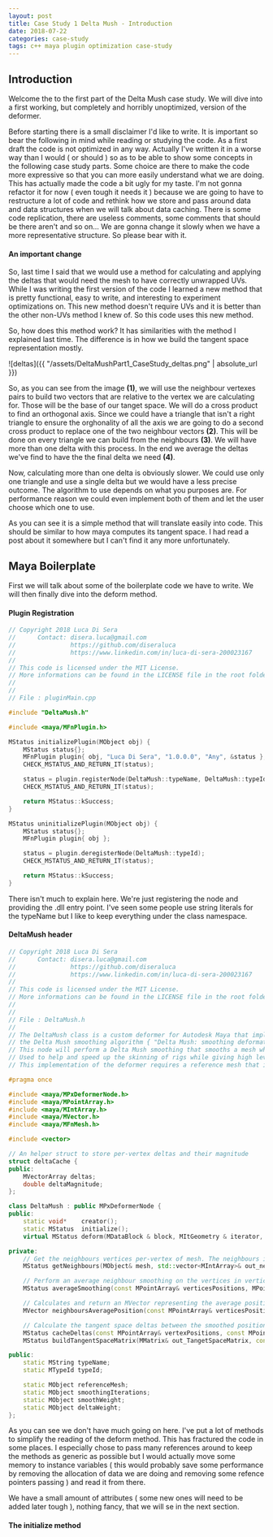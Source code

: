 ```yaml
---
layout: post
title: Case Study 1 Delta Mush - Introduction
date: 2018-07-22
categories: case-study
tags: c++ maya plugin optimization case-study
---
```


## Introduction

Welcome the to the first part of the Delta Mush case study. We will dive into a first working, but completely and horribly unoptimized, version of the deformer.

<!--godomalissimo-->
Before starting there is a small disclaimer I'd like to write. It is important so bear the following in mind while reading or studying the code.
As a first draft the code is not optimized in any way. Actually I've written it in a worse way than I would ( or should ) so as to be able to show some concepts in the following case study parts. Some choice are there to make the code more expressive so that you can more easily understand what we are doing.
This has actually made the code a bit ugly for my taste. I'm not gonna refactor it for now ( even tough it needs it ) because we are going to have to restructure a lot of code and rethink how we store and pass around data and data structures when we will talk about data caching.
There is some code replication, there are useless comments, some  comments that should be there aren't and so on...
We are gonna change it slowly when we have a more representative structure.
So please bear with it.

#### An important change

So, last time I said that we would use a method for calculating and applying the deltas that would need the mesh to have correctly unwrapped UVs.
While I was writing the first version of the code I learned a new method that is pretty functional, easy to write, and interesting to experiment optimizations on.
This new method doesn't require UVs and it is better than the other non-UVs method I knew of.
So this code uses this new method.

So, how does this method work?
It has similarities with the method I explained last time. The difference is in how we build the tangent space representation mostly.

![deltas]({{ "/assets/DeltaMushPart1_CaseStudy_deltas.png" | absolute_url }})

So, as you can see from the image **(1)**, we will use the neighbour vertexes pairs to build two vectors that are relative to the vertex we are calculating for.
Those will be the base of our tanget space. We will do a cross product to find an orthogonal axis.
Since we could have a triangle that isn't a right triangle to ensure the orghonality of all the axis we are going to do a second cross product to replace one of the two neighbour vectors **(2)**.
This will be done on every triangle we can build from the neighbours **(3)**. We will have more than one delta with this process.
In the end we average the deltas we've find to have the the final delta we need **(4)**.

Now, calculating more than one delta is obviously slower. We could use only one triangle and use a single delta but we would have a less precise outcome.
The algorithm to use depends on what you purposes are. For performance reason we could even implement both of them and let the user choose which one to use.

As you can see it is a simple method that will translate easily into code.
This should be similar to how maya computes its tangent space. I had read a post about it somewhere but I can't find it any more unfortunately.

## Maya Boilerplate

First we will talk about some of the boilerplate code we have to write. We will then finally dive into the deform method.

#### Plugin Registration

~~~cpp
// Copyright 2018 Luca Di Sera
//		Contact: disera.luca@gmail.com
//				 https://github.com/diseraluca
//				 https://www.linkedin.com/in/luca-di-sera-200023167
//
// This code is licensed under the MIT License. 
// More informations can be found in the LICENSE file in the root folder of this repository
//
//
// File : pluginMain.cpp

#include "DeltaMush.h"

#include <maya/MFnPlugin.h>

MStatus initializePlugin(MObject obj) {
	MStatus status{};
	MFnPlugin plugin{ obj, "Luca Di Sera", "1.0.0.0", "Any", &status };
	CHECK_MSTATUS_AND_RETURN_IT(status);

	status = plugin.registerNode(DeltaMush::typeName, DeltaMush::typeId, DeltaMush::creator, DeltaMush::initialize, MPxNode::kDeformerNode);
	CHECK_MSTATUS_AND_RETURN_IT(status);

	return MStatus::kSuccess;
}

MStatus uninitializePlugin(MObject obj) {
	MStatus status{};
	MFnPlugin plugin{ obj };

	status = plugin.deregisterNode(DeltaMush::typeId);
	CHECK_MSTATUS_AND_RETURN_IT(status);

	return MStatus::kSuccess;
}
~~~

There isn't much to explain here. We're just registering the node and providing the .dll entry point.
I've seen some people use string literals for the typeName but I like to keep everything under the class namespace.

#### DeltaMush header

~~~cpp
// Copyright 2018 Luca Di Sera
//		Contact: disera.luca@gmail.com
//				 https://github.com/diseraluca
//				 https://www.linkedin.com/in/luca-di-sera-200023167
//
// This code is licensed under the MIT License. 
// More informations can be found in the LICENSE file in the root folder of this repository
//
//
// File : DeltaMush.h
//
// The DeltaMush class is a custom deformer for Autodesk Maya that implements
// the Delta Mush smoothing algorithm { "Delta Mush: smoothing deformations while preserving detail" - Joe Mancewicz, Matt L.Derksen, StudiosHans Rijpkema, StudiosCyrus A.Wilson }.
// This node will perform a Delta Mush smoothing that smooths a mesh while preventing the loss of volume and details.
// Used to help and speed up the skinning of rigs while giving high level and fast deformations.
// This implementation of the deformer requires a reference mesh that is an exact rest-pose copy of the deformed mesh.

#pragma once

#include <maya/MPxDeformerNode.h>
#include <maya/MPointArray.h>
#include <maya/MIntArray.h>
#include <maya/MVector.h>
#include <maya/MFnMesh.h>

#include <vector>

// An helper struct to store per-vertex deltas and their magnitude
struct deltaCache {
public:
	MVectorArray deltas;
	double deltaMagnitude;
};

class DeltaMush : public MPxDeformerNode {
public:
	static void*    creator();
	static MStatus  initialize();
	virtual MStatus deform(MDataBlock & block, MItGeometry & iterator, const MMatrix & matrix, unsigned int multiIndex) override;

private:
	// Get the neighbours vertices per-vertex of mesh. The neighbours indexes are stored into out_neighbours
	MStatus getNeighbours(MObject& mesh, std::vector<MIntArray>& out_neighbours, unsigned int vertexCount) const;

	// Perform an average neighbour smoothing on the vertices in vertices position and stores the smoothedPositions in out_smoothedPositions.
	MStatus averageSmoothing(const MPointArray& verticesPositions, MPointArray& out_smoothedPositions, const std::vector<MIntArray>& neighbours, unsigned int iterations, double weight) const;

	// Calculates and return an MVector representing the average positions of the neighbours vertices of the vertex with ID = vertexIndex 
	MVector neighboursAveragePosition(const MPointArray& verticesPositions, const std::vector<MIntArray>& neighbours, unsigned int vertexIndex) const;

	// Calculate the tangent space deltas between the smoothed positions and the original positions and stores them in out_deltas.
	MStatus cacheDeltas(const MPointArray& vertexPositions, const MPointArray& smoothedPositions, const std::vector<MIntArray>& neighbours, std::vector<deltaCache>& out_deltas, unsigned int vertexCount) const;
	MStatus buildTangentSpaceMatrix(MMatrix& out_TangetSpaceMatrix, const MVector& tangent, const MVector& normal, const MVector& binormal) const;

public:
	static MString typeName;
	static MTypeId typeId;

	static MObject referenceMesh;
	static MObject smoothingIterations;
	static MObject smoothWeight;
	static MObject deltaWeight;
};
~~~

As you can see we don't have much going on here.
I've put a lot of methods to simplify the reading of the deform method. This has fractured the code in some places.
I especially chose to pass many references around to keep the methods as generic as possible but I would actually move some memory to instance variables ( this would probably save some performance by removing the allocation of data we are doing and removing some refence pointers passing ) and read it from there.

We have a small amount of attributes ( some new ones will need to be added later tough ), nothing fancy, that we will se in the next section.

#### The initialize method

